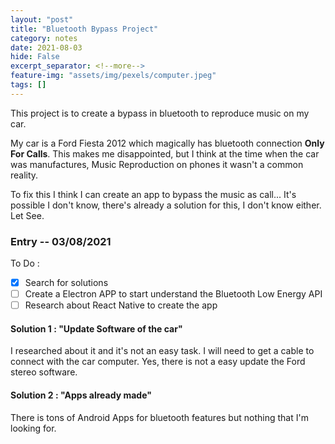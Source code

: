 ```yaml
---
layout: "post"
title: "Bluetooth Bypass Project"
category: notes
date: 2021-08-03
hide: False
excerpt_separator: <!--more-->
feature-img: "assets/img/pexels/computer.jpeg"
tags: []
---
```



This project is to create a bypass in bluetooth to reproduce music on my car. 

<!--more-->

My car is a Ford Fiesta 2012 which magically has bluetooth connection **Only For Calls**. This makes me disappointed, but I think at the time when the car was manufactures, Music Reproduction on phones it wasn't a common reality.

To fix this I think I can create an app to bypass the music as call... It's possible I don't know, there's already a solution for this, I don't know either. Let See.

### Entry -- 03/08/2021

To Do :
- [x] Search for solutions
- [ ] Create a Electron APP to start understand the Bluetooth Low Energy API
- [ ] Research about React Native to create the app

#### Solution 1 : "Update Software of  the car"

I researched about it and it's not an easy task. I will need to get a cable to connect with the car computer. 
Yes, there is not a easy update the Ford stereo software.

#### Solution 2 : "Apps already made"

There is tons of Android Apps for bluetooth features but nothing that I'm looking for.